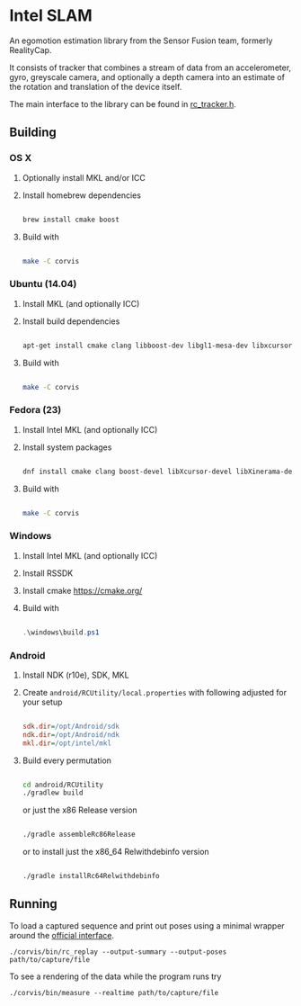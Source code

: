 # Intel SLAM

An egomotion estimation library from the Sensor Fusion team, formerly
RealityCap.

It consists of tracker that combines a stream of data from an
accelerometer, gyro, greyscale camera, and optionally a depth camera
into an estimate of the rotation and translation of the device itself.

The main interface to the library can be found in
[rc_tracker.h](corvis/src/filter/rc_tracker.h).

## Building

### OS X


1. Optionally install MKL and/or ICC
2. Install homebrew dependencies

    ```sh

    brew install cmake boost

    ```

3. Build with

    ```sh

    make -C corvis

    ```

### Ubuntu (14.04)

1. Install MKL (and optionally ICC)
2. Install build dependencies

    ```sh

    apt-get install cmake clang libboost-dev libgl1-mesa-dev libxcursor-dev libxinerama-dev libxrender-dev libxrandr-dev

    ```

3. Build with

    ```sh

    make -C corvis

    ```

### Fedora (23)

1. Install Intel MKL (and optionally ICC)
2. Install system packages

    ```sh

    dnf install cmake clang boost-devel libXcursor-devel libXinerama-devel libXrender-devel libXrandr-devel

    ```

3. Build with

    ```sh

    make -C corvis

    ```

### Windows

1. Install Intel MKL (and optionally ICC)
2. Install RSSDK
3. Install cmake https://cmake.org/
4. Build with

    ```powershell

    .\windows\build.ps1

    ```

### Android

1. Install NDK (r10e), SDK, MKL
2. Create `android/RCUtility/local.properties` with following adjusted for your setup

    ```ini

    sdk.dir=/opt/Android/sdk
    ndk.dir=/opt/Android/ndk
    mkl.dir=/opt/intel/mkl

    ```

3. Build every permutation

    ```sh

    cd android/RCUtility
    ./gradlew build

    ```

    or just the x86 Release version

    ```sh

    ./gradle assembleRc86Release

    ```

    or to install just the x86_64 Relwithdebinfo version

    ```sh

    ./gradle installRc64Relwithdebinfo

    ```

## Running

To load a captured sequence and print out poses using a minimal
wrapper around the [official interface](corvis/src/filter/rc_tracker.h).

    ./corvis/bin/rc_replay --output-summary --output-poses path/to/capture/file

To see a rendering of the data while the program runs try

    ./corvis/bin/measure --realtime path/to/capture/file
